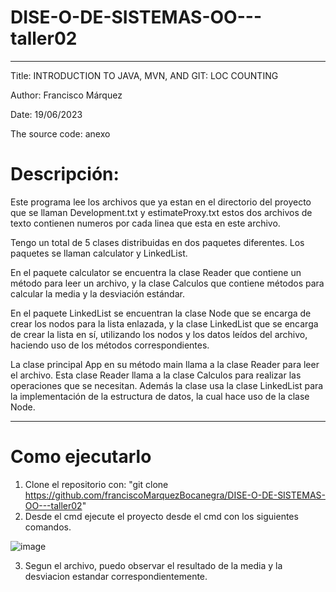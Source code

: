 # DISE-O-DE-SISTEMAS-OO---taller02

***


Title: INTRODUCTION TO JAVA, MVN, AND GIT: LOC COUNTING

Author: Francisco Márquez

Date: 19/06/2023

The source code: anexo

# Descripción: 

Este programa lee los archivos que ya estan en el directorio del proyecto que se llaman Development.txt y estimateProxy.txt estos dos archivos de texto contienen numeros por cada linea que esta en este archivo.

Tengo un total de 5 clases distribuidas en dos paquetes diferentes. Los paquetes se llaman calculator y LinkedList.

En el paquete calculator se encuentra la clase Reader que contiene un método para leer un archivo, y la clase Calculos que contiene métodos para calcular la media y la desviación estándar.

En el paquete LinkedList se encuentran la clase Node que se encarga de crear los nodos para la lista enlazada, y la clase LinkedList que se encarga de crear la lista en sí, utilizando los nodos y los datos leídos del archivo, haciendo uso de los métodos correspondientes.

La clase principal App en su método main llama a la clase Reader para leer el archivo. Esta clase Reader llama a la clase Calculos para realizar las operaciones que se necesitan. Además la clase  usa la clase LinkedList para la implementación de la estructura de datos, la cual hace uso de la clase Node.


***
# Como ejecutarlo

1. Clone el repositorio con: "git clone https://github.com/franciscoMarquezBocanegra/DISE-O-DE-SISTEMAS-OO---taller02"
2. Desde el cmd ejecute el proyecto desde el cmd con los siguientes comandos.

![image](https://github.com/franciscoMarquezBocanegra/DISE-O-DE-SISTEMAS-OO---taller02/assets/98216991/e075fc17-7ca9-462b-a171-9462abcdc6cd)

3. Segun el archivo, puedo observar el resultado de la media y la desviacion estandar correspondientemente.
